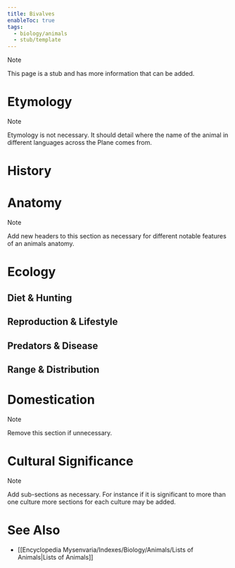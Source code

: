 ```yaml
---
title: Bivalves
enableToc: true
tags:
  - biology/animals
  - stub/template
---
```


> [!note]
> This page is a stub and has more information that can be added.

# Etymology

> [!note]
> Etymology is not necessary. It should detail where the name of the animal in different languages across the Plane comes from.
# History

# Anatomy

> [!note]
> Add new headers to this section as necessary for different notable features of an animals anatomy.
# Ecology
## Diet & Hunting

## Reproduction & Lifestyle

## Predators & Disease

## Range & Distribution

# Domestication

> [!note]
> Remove this section if unnecessary.
# Cultural Significance 

> [!note]
> Add sub-sections as necessary. For instance if it is significant to more than one culture more sections for each culture may be added.
# See Also
- [[Encyclopedia Mysenvaria/Indexes/Biology/Animals/Lists of Animals|Lists of Animals]]